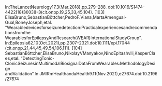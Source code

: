 In:TheLancetNeurology17.3(Mar.2018),pp.279–288.
doi:10.1016/S1474-4422(18)30038-3(cit.onpp.19,25,33,45,104).
[103] ElisaBruno,SebastianBöttcher,PedroF.Viana,MartaAmengual-Gual,BoneyJoseph,etal.
“Wearabledevicesforseizuredetection:Practicalexperiencesandrecommendationsfromthe
WearablesforEpilepsyAndResearch(WEAR)InternationalStudyGroup”.
In:Epilepsia62.10(Oct.2021),pp.2307–2321.doi:10.1111/epi.17044
(cit.onpp.21,44,45,49,54,106,111).
[104] SebastianBöttcher,ElisaBruno,NikolayVManyakov,NinoEpitashvili,KasperClaes,etal.
“DetectingTonic-ClonicSeizuresinMultimodalBiosignalDataFromWearables:MethodologyDesign
andValidation”.In:JMIRmHealthanduHealth9.11(Nov.2021),e27674.doi:10.2196/27674
